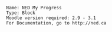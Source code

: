 
    Name: NED My Progress
    Type: Block
    Moodle version required: 2.9 - 3.1
    For Documentation, go to http://ned.ca 
